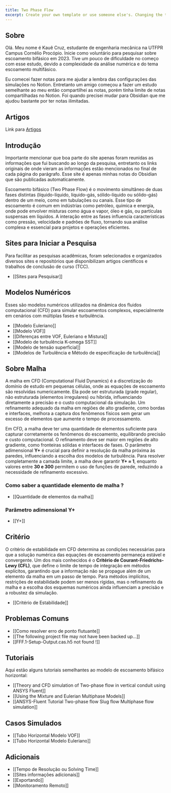 ```yaml
---
title: Two Phase Flow
excerpt: Create your own template or use someone else's. Changing the template is a matter of updating one line
---
```

## Sobre
Olá. Meu nome é Kauê Cruz, estudante de engenharia mecânica na UTFPR Campus Cornélio Procópio. Inicie como voluntário para pesquisar sobre escoamento bifásico em 2023. Tive um pouco de dificuldade no começo com esse estudo, devido a complexidade da análise numérica e do tema escoamento multifásico. 

Eu comecei fazer notas para me ajudar a lembra das configurações das simulações no Notion. Entretanto um amigo começou a fazer um estudo semelhante ao meu então compartilhei as notas, porém tinha limite de notas compartilhadas no Notion. Foi quando precisei mudar para Obsidian que me ajudou bastante por ter notas ilimitadas.

## Artigos

Link para [Artigos](https://github.com/Ka07cruz/linked-blog-starter-md/tree/main/Artigos)
## Introdução
Importante mencionar que boa parte do site apenas foram reunidas as informações que fui buscando ao longo da pesquisa, entretanto os links originais de onde vieram as informações estão mencionados no final de cada página do parágrafo. Esse site é apenas minhas notas do Obsidian que são publicadas automaticamente. 

Escoamento bifásico (Two Phase Flow) é o movimento simultâneo de duas fases distintas (líquido-líquido, líquido-gás, sólido-líquido ou sólido-gás) dentro de um meio, como em tubulações ou canais. Esse tipo de escoamento é comum em indústrias como petróleo, química e energia, onde pode envolver misturas como água e vapor, óleo e gás, ou partículas suspensas em líquidos. A interação entre as fases influencia características como pressão, velocidade e padrões de fluxo, tornando sua análise complexa e essencial para projetos e operações eficientes. 

## Sites para Iniciar a Pesquisa
Para facilitar as pesquisas acadêmicas, foram selecionados e organizados diversos sites e repositórios que disponibilizam artigos científicos e trabalhos de conclusão de curso (TCC).
- [[Sites para Pesquisar]]
## Modelos Numéricos 
Esses são modelos numéricos utilizados na dinâmica dos fluidos computacional (CFD) para simular escoamentos complexos, especialmente em cenários com múltiplas fases e turbulência.
- [[Modelo Euleriano]]
- [[Modelo VOF]]
- [[Diferenças entre VOF, Euleriano e Mistura]]
- [[Modelo de turbulência K-omega SST]]
- [[Modelo de tensão superficial]]
- [[Modelos de Turbulência e Método de especificação de turbulência]]
## Sobre Malha 
A malha em CFD (Computational Fluid Dynamics) é a discretização do domínio de estudo em pequenas células, onde as equações de escoamento são resolvidas numericamente. Ela pode ser estruturada (grade regular), não estruturada (elementos irregulares) ou híbrida, influenciando diretamente a precisão e o custo computacional da simulação. Um refinamento adequado da malha em regiões de alto gradiente, como bordas e interfaces, melhora a captura dos fenômenos físicos sem gerar um excesso de elementos que aumente o tempo de processamento.

Em CFD, a malha deve ter uma quantidade de elementos suficiente para capturar corretamente os fenômenos do escoamento, equilibrando precisão e custo computacional. O refinamento deve ser maior em regiões de alto gradiente, como fronteiras sólidas e interfaces de fases. O parâmetro adimensional **Y+** é crucial para definir a resolução da malha próxima às paredes, influenciando a escolha dos modelos de turbulência. Para resolver completamente a camada limite, a malha deve garantir **Y+ ≈ 1**, enquanto valores entre **30 e 300** permitem o uso de funções de parede, reduzindo a necessidade de refinamento excessivo.
### Como saber a quantidade elemento de malha ?
- [[Quantidade de elementos da malha]]
### Parâmetro adimensional Y+
- [[Y+]]
## Critério
O critério de estabilidade em CFD determina as condições necessárias para que a solução numérica das equações de escoamento permaneça estável e convergente. Um dos mais conhecidos é o **Critério de Courant-Friedrichs-Lewy (CFL)**, que define o limite de tempo de integração em métodos explícitos, garantindo que a informação não se propague além de um elemento da malha em um passo de tempo. Para métodos implícitos, restrições de estabilidade podem ser menos rígidas, mas o refinamento da malha e a escolha dos esquemas numéricos ainda influenciam a precisão e a robustez da simulação.
- [[Critério de Estabilidade]]
## Problemas Comuns
- [[Como resolver erro de ponto flutuante]]
- [[The following project file may not have been backed up...]]
- [[FFF.1-Setup-Output.cas.h5 not found !]]
## Tutoriais
Aqui estão alguns tutoriais semelhantes ao modelo de escoamento bifásico horizontal:
- [[Theory and CFD simulation of Two-phase flow in vertical conduit using ANSYS Fluent]]
- [[Using the Mixture and Eulerian Multiphase Models]]
- [[ANSYS-Fluent Tutorial Two-phase flow Slug flow Multiphase flow simulation]]
## Casos Simulados
- [[Tubo Horizontal Modelo VOF]]
- [[Tubo Horizontal Modelo Euleriano]]
## Adicionais
- [[Tempo de Resolução ou Solving Time]]
- [[Sites informações adicionais]]
- [[Exportando]]
- [[Monitoramento Remoto]]
